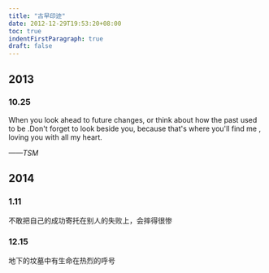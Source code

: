 ```yaml
---
title: "古早印迹"
date: 2012-12-29T19:53:20+08:00
toc: true
indentFirstParagraph: true
draft: false
---
```

## 2013

### 10.25

When you look ahead to future changes, or think about how the past used to be .Don't forget to look beside you, because that's where you'll find me , loving you with all my heart. 

*——TSM*

## 2014

### 1.11

不敢把自己的成功寄托在别人的失败上，会摔得很惨

### 12.15

地下的坟墓中有生命在热烈的呼号
